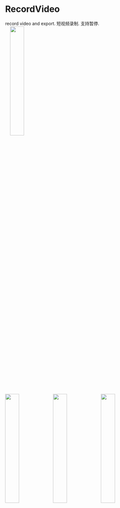 # RecordVideo
record video and export. 短视频录制. 支持暂停.    
    
<img src="https://github.com/changsanjiang/RecordVideo/blob/master/SJRecordVideo/SJRecordVideo/sample3.png?raw=true" width="30%" />    

<img src="https://github.com/changsanjiang/RecordVideo/blob/master/SJRecordVideo/SJRecordVideo/sample2.png?raw=true" width="30%" />    

<img src="https://github.com/changsanjiang/RecordVideo/blob/master/SJRecordVideo/SJRecordVideo/sample1.png?raw=true" width="30%" />    

<img src="https://github.com/changsanjiang/RecordVideo/blob/master/SJRecordVideo/SJRecordVideo/sample4.png?raw=true" width="30%" />    

